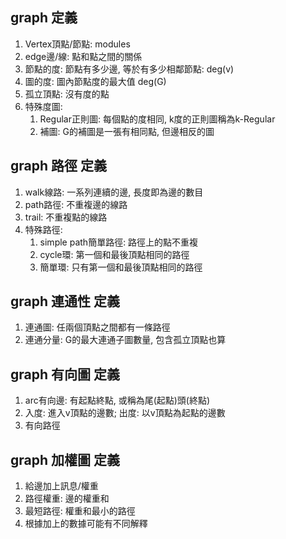 ## graph 定義
1. Vertex頂點/節點: modules
2. edge邊/線: 點和點之間的關係
3. 節點的度: 節點有多少邊, 等於有多少相鄰節點: deg(v)
4. 圖的度: 圖內節點度的最大值 deg(G)
5. 孤立頂點: 沒有度的點
6. 特殊度圖:
    1. Regular正則圖: 每個點的度相同, k度的正則圖稱為k-Regular
    2. 補圖: G的補圖是一張有相同點, 但邊相反的圖

## graph 路徑 定義
1. walk線路: 一系列連續的邊, 長度即為邊的數目
2. path路徑: 不重複邊的線路
3. trail: 不重複點的線路
4. 特殊路徑:
    1. simple path簡單路徑: 路徑上的點不重複
    2. cycle環: 第一個和最後頂點相同的路徑
    3. 簡單環: 只有第一個和最後頂點相同的路徑

## graph 連通性 定義
1. 連通圖: 任兩個頂點之間都有一條路徑
2. 連通分量: G的最大連通子圖數量, 包含孤立頂點也算

## graph 有向圖 定義
1. arc有向邊: 有起點終點, 或稱為尾(起點)頭(終點)
2. 入度: 進入v頂點的邊數; 出度: 以v頂點為起點的邊數
3. 有向路徑

## graph 加權圖 定義
1. 給邊加上訊息/權重
2. 路徑權重: 邊的權重和
3. 最短路徑: 權重和最小的路徑
4. 根據加上的數據可能有不同解釋